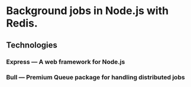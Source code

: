 # Background jobs in Node.js with Redis.

## Technologies
### Express — A web framework for Node.js
### Bull — Premium Queue package for handling distributed jobs
